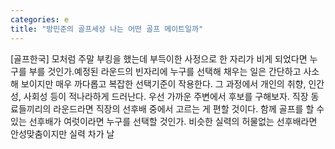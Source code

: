 ```yaml
---
categories: e
title: "방민준의 골프세상 나는 어떤 골프 메이트일까"
---
```

[골프한국] 모처럼 주말 부킹을 했는데 부득이한 사정으로 한 자리가 비게 되었다면 누구를 부를 것인가.예정된 라운드의 빈자리에 누구를 선택해 채우는 일은 간단하고 사소해 보이지만 매우 까다롭고 복잡한 선택기준이 작용한다. 그 과정에서 개인의 취향, 인간성, 사회성 등이 적나라하게 드러난다. 우선 가까운 주변에서 후보를 구해보자. 직장 동료들끼리의 라운드라면 직장의 선후배 중에서 고르는 게 편할 것이다. 함께 골프를 할 수 있는 선후배가 여럿이라면 누구를 선택할 것인가. 비슷한 실력의 허물없는 선후배라면 안성맞춤이지만 실력 차가 날